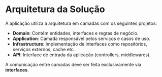 # Arquitetura da Solução

A aplicação utiliza a arquitetura em camadas com os seguintes projetos:

- **Domain**: Contém entidades, interfaces e regras de negócio.
- **Application**: Camada responsável pelos serviços e casos de uso.
- **Infrastructure**: Implementação de interfaces como repositórios, serviços externos, cache etc.
- **API**: Interface de entrada da aplicação (controllers, middlewares).

A comunicação entre camadas deve ser feita exclusivamente via **interfaces**.

